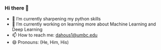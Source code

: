 ### Hi there 👋


- 🌱 I’m currently sharpening my python skills
- 🔭 I’m currently working on learning more about Machine Learning and Deep Learning
- 📫 How to reach me: dahous1@umbc.edu
- 😄 Pronouns: (He, Him, His)

<!--
**DavidBrynnHouse/DavidBrynnHouse** is a ✨ _special_ ✨ repository because its `README.md` (this file) appears on your GitHub profile.

Here are some ideas to get you started:

- 🔭 I’m currently working on ...
- 👯 I’m looking to collaborate on ...
- 🤔 I’m looking for help with ...
- 💬 Ask me about ...
- 📫 How to reach me: ...
- ⚡ Fun fact: ...
-->
